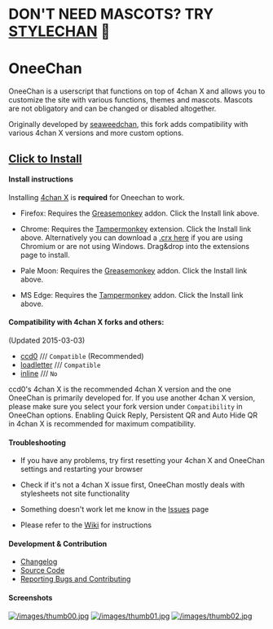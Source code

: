 DON'T NEED MASCOTS? TRY [STYLECHAN](https://github.com/nebukazar/StyleChan) :camel:
==

OneeChan
====

OneeChan is a userscript that functions on top of 4chan X and allows you to customize the site with various functions, themes and mascots. Mascots are not obligatory and can be changed or disabled altogether.

Originally developed by [seaweedchan](https://github.com/seaweedchan), this fork adds compatibility with various 4chan X versions and more custom options.


## [Click to Install](builds/OneeChan.user.js)


#### Install instructions

Installing [4chan X](#compatibility-with-4chan-x-forks-and-others) is **required** for Oneechan to work.

- Firefox: Requires the [Greasemonkey](https://addons.mozilla.org/firefox/addon/greasemonkey/) addon. Click the Install link above.

- Chrome: Requires the [Tampermonkey](https://chrome.google.com/webstore/detail/tampermonkey/dhdgffkkebhmkfjojejmpbldmpobfkfo?hl) extension. Click the Install link above. Alternatively you can download a [.crx here](https://nebukazar.github.io/OneeChan/builds/OneeChan.crx) if you are using Chromium or are not using Windows. Drag&drop into the extensions page to install.

- Pale Moon: Requires the [Greasemonkey](https://addons.mozilla.org/en-US/firefox/addon/greasemonkey/versions/?page=2#version-1.15.1-signed) addon. Click the Install link above.

- MS Edge: Requires the [Tampermonkey](https://www.microsoft.com/store/apps/9NBLGGH5162S) addon. Click the Install link above.


#### Compatibility with 4chan X forks and others:
(Updated 2015-03-03)

- [ccd0](https://github.com/ccd0/4chan-x) /// `Compatible` (Recommended)
- [loadletter](https://github.com/loadletter/4chan-x) /// `Compatible`
- [inline](https://boards.4chan.org/) /// `No`

ccd0's 4chan X is the recommended 4chan X version and the one OneeChan is primarily developed for. If you use another 4chan X version, please make sure you select your fork version under `Compatibility` in OneeChan options. Enabling Quick Reply, Persistent QR and Auto Hide QR in 4chan X is recommended for maximum compatibility.


#### Troubleshooting

- If you have any problems, try first resetting your 4chan X and OneeChan settings and restarting your browser

- Check if it's not a 4chan X issue first, OneeChan mostly deals with stylesheets not site functionality

- Something doesn't work let me know in the [Issues](https://github.com/Nebukazar/OneeChan/issues) page

- Please refer to the [Wiki](https://github.com/Nebukazar/OneeChan/wiki) for instructions


#### Development & Contribution

- [Changelog](https://github.com/Nebukazar/OneeChan/blob/master/CHANGELOG.md)
- [Source Code](https://github.com/Nebukazar/OneeChan)
- [Reporting Bugs and Contributing](https://github.com/Nebukazar/OneeChan/blob/master/CONTRIBUTING.md)

#### Screenshots

[![/images/thumb00.jpg](/images/thumb00.jpg)](https://raw.githubusercontent.com/nebukazar/OneeChan/master/images/ex00.png) [![/images/thumb01.jpg](/images/thumb01.jpg)](https://raw.githubusercontent.com/nebukazar/OneeChan/master/images/ex01.png) [![/images/thumb02.jpg](/images/thumb02.jpg)](https://raw.githubusercontent.com/nebukazar/OneeChan/master/images/ex03.png)

